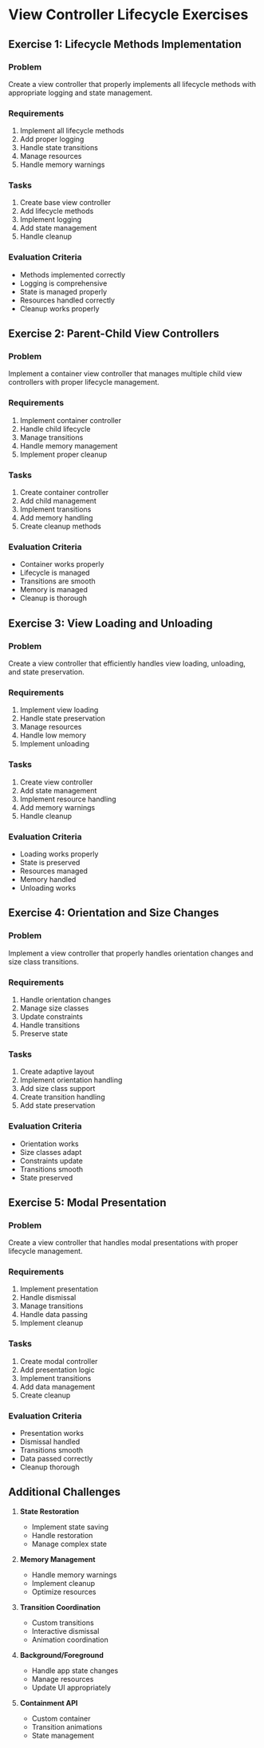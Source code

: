 # View Controller Lifecycle Exercises

## Exercise 1: Lifecycle Methods Implementation

### Problem
Create a view controller that properly implements all lifecycle methods with appropriate logging and state management.

### Requirements
1. Implement all lifecycle methods
2. Add proper logging
3. Handle state transitions
4. Manage resources
5. Handle memory warnings

### Tasks
1. Create base view controller
2. Add lifecycle methods
3. Implement logging
4. Add state management
5. Handle cleanup

### Evaluation Criteria
- Methods implemented correctly
- Logging is comprehensive
- State is managed properly
- Resources handled correctly
- Cleanup works properly

## Exercise 2: Parent-Child View Controllers

### Problem
Implement a container view controller that manages multiple child view controllers with proper lifecycle management.

### Requirements
1. Implement container controller
2. Handle child lifecycle
3. Manage transitions
4. Handle memory management
5. Implement proper cleanup

### Tasks
1. Create container controller
2. Add child management
3. Implement transitions
4. Add memory handling
5. Create cleanup methods

### Evaluation Criteria
- Container works properly
- Lifecycle is managed
- Transitions are smooth
- Memory is managed
- Cleanup is thorough

## Exercise 3: View Loading and Unloading

### Problem
Create a view controller that efficiently handles view loading, unloading, and state preservation.

### Requirements
1. Implement view loading
2. Handle state preservation
3. Manage resources
4. Handle low memory
5. Implement unloading

### Tasks
1. Create view controller
2. Add state management
3. Implement resource handling
4. Add memory warnings
5. Handle cleanup

### Evaluation Criteria
- Loading works properly
- State is preserved
- Resources managed
- Memory handled
- Unloading works

## Exercise 4: Orientation and Size Changes

### Problem
Implement a view controller that properly handles orientation changes and size class transitions.

### Requirements
1. Handle orientation changes
2. Manage size classes
3. Update constraints
4. Handle transitions
5. Preserve state

### Tasks
1. Create adaptive layout
2. Implement orientation handling
3. Add size class support
4. Create transition handling
5. Add state preservation

### Evaluation Criteria
- Orientation works
- Size classes adapt
- Constraints update
- Transitions smooth
- State preserved

## Exercise 5: Modal Presentation

### Problem
Create a view controller that handles modal presentations with proper lifecycle management.

### Requirements
1. Implement presentation
2. Handle dismissal
3. Manage transitions
4. Handle data passing
5. Implement cleanup

### Tasks
1. Create modal controller
2. Add presentation logic
3. Implement transitions
4. Add data management
5. Create cleanup

### Evaluation Criteria
- Presentation works
- Dismissal handled
- Transitions smooth
- Data passed correctly
- Cleanup thorough

## Additional Challenges

1. **State Restoration**
   - Implement state saving
   - Handle restoration
   - Manage complex state

2. **Memory Management**
   - Handle memory warnings
   - Implement cleanup
   - Optimize resources

3. **Transition Coordination**
   - Custom transitions
   - Interactive dismissal
   - Animation coordination

4. **Background/Foreground**
   - Handle app state changes
   - Manage resources
   - Update UI appropriately

5. **Containment API**
   - Custom container
   - Transition animations
   - State management 